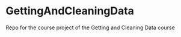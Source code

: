 GettingAndCleaningData
======================

Repo for the course project of the Getting and Cleaning Data course
